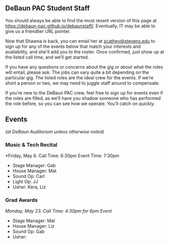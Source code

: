 ## DeBaun PAC Student Staff

You should always be able to find the most resent version of this page at <https://debaun-pac.github.io/debaunstaff/>. Eventually, IT may be able to give us a friendlier URL pointer.

Now that Shawna is back, you can email her at <scathey@stevens.edu>  to sign up for any of the events below that match your interests and availability, and she'll add you to the roster. Once confirmed, just show up at the listed call time, and we’ll get started.

If you have any questions or concerns about the gig or about what the roles will entail, please ask. The jobs can vary quite a bit depending on the particular gig. The listed roles are the ideal crew for the events. If we’re short a person or two, we may need to juggle staff around to compensate.

If you’re new to the DeBaun PAC crew, feel free to sign up for events even if the roles are filled, as we’ll have you shadow someone who has performed the role before, so you can see how we operate. You’ll catch on quickly.


## Events
*(at DeBaun Auditorium unless otherwise noted)*



### Music & Tech Recital 
*Friday, May 6. Call Time: 6:30pm Event Time: 7:30pm

- Stage Manager: Gab
- House Manager: Mat
- Sound Op: Carl
- Light Op: JJ
- Usher: Kera, Liz


### Grad Awards
*Monday, May 23. Call Time: 4:30pm for 6pm Event*

- Stage Manager: Mat
- House Manager: Liz
- Sound Op: Gab
- Usher: 




